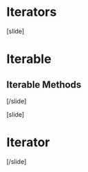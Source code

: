
# Iterators

[slide]

# Iterable<T>

## Iterable<T> Methods

[/slide]

[slide]

# Iterator<T>

[/slide]

